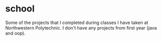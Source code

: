 # school
Some of the projects that I completed during classes I have taken at Northwestern Polytechnic. I don't have any projects from first year (java and oop).
